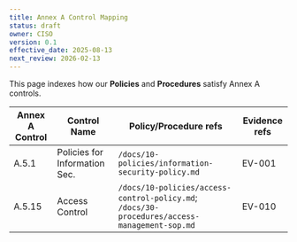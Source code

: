 ```yaml
---
title: Annex A Control Mapping
status: draft
owner: CISO
version: 0.1
effective_date: 2025-08-13
next_review: 2026-02-13
---
```


This page indexes how our **Policies** and **Procedures** satisfy Annex A controls.

| Annex A Control | Control Name                  | Policy/Procedure refs                 | Evidence refs |
|-----------------|-------------------------------|--------------------------------------|---------------|
| A.5.1           | Policies for Information Sec. | `/docs/10-policies/information-security-policy.md` | EV-001        |
| A.5.15          | Access Control                | `/docs/10-policies/access-control-policy.md`; `/docs/30-procedures/access-management-sop.md` | EV-010        |

